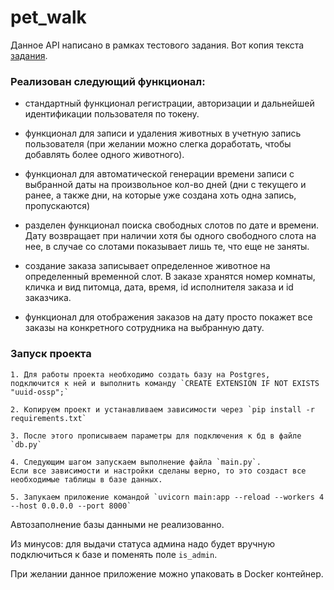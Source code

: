# pet_walk

Данное API написано в рамках тестового задания.
Вот копия текста [задания](https://docs.google.com/document/d/1B5xeZdh22Bt0ttfNqXN7EmEsYVZJZvi7TkARKFrOqII/edit?usp=sharing).

### Реализован следующий функционал: 
- стандартный функционал регистрации, авторизации и дальнейшей идентификации пользователя по токену.

- функционал для записи и удаления животных в учетную запись пользователя (при желании можно слегка доработать, чтобы добавлять более одного животного).

- функционал для автоматической генерации времени записи с выбранной даты на произвольное кол-во дней (дни с текущего и ранее, а также дни, на которые уже создана хоть одна запись, пропускаются)

- разделен функционал поиска свободных слотов по дате и времени. Дату возвращает при наличии хотя бы одного свободного слота на нее, в случае со слотами показывает лишь те, что еще не заняты.

- создание заказа записывает определенное животное на определенный временной слот. В заказе хранятся номер комнаты, кличка и вид питомца, дата, время, id исполнителя заказа и id заказчика.

- функционал для отображения заказов на дату просто покажет все заказы на конкретного сотрудника на выбранную дату.

### Запуск проекта

    1. Для работы проекта необходимо создать базу на Postgres, 
    подключится к ней и выполнить команду `CREATE EXTENSION IF NOT EXISTS "uuid-ossp";`
    
    2. Копируем проект и устанавливаем зависимости через `pip install -r requirements.txt`
    
    3. После этого прописываем параметры для подключения к бд в файле `db.py`
    
    4. Следующим шагом запускаем выполнение файла `main.py`.
    Если все зависимости и настройки сделаны верно, то это создаст все необходимые таблицы в базе данных.
    
    5. Запукаем приложение командой `uvicorn main:app --reload --workers 4 --host 0.0.0.0 --port 8000`

Автозаполнение базы данными не реализованно.

Из минусов: для выдачи статуса админа надо будет вручную подключиться к базе и поменять поле `is_admin`.

При желании данное приложение можно упаковать в Docker контейнер.